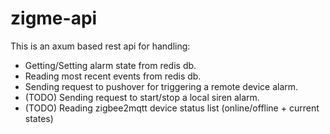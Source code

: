 # zigme-api
This is an axum based rest api for handling:
- Getting/Setting alarm state from redis db.
- Reading most recent events from redis db.
- Sending request to pushover for triggering a remote device alarm.
- (TODO) Sending request to start/stop a local siren alarm. 
- (TODO) Reading zigbee2mqtt device status list (online/offline + current states)